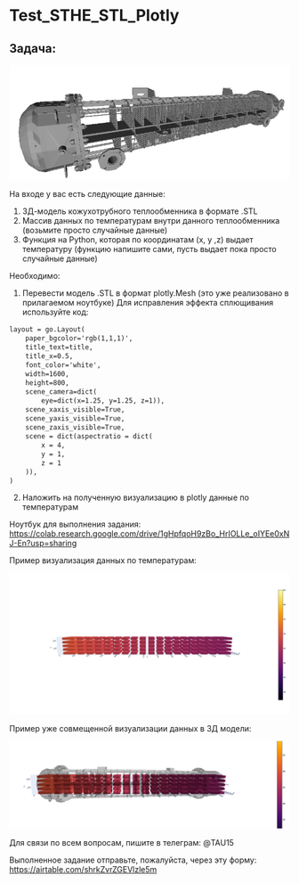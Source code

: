 # Test_STHE_STL_Plotly
Задача:
-------

![alt text](https://github.com/lotus-uems/Test_STHE_STL_Plotly/blob/main/sthe_stl_model_22606154.png)

На входе у вас есть следующие данные:
1. 3Д-модель кожухотрубного теплообменника в формате .STL
2. Массив данных по температурам внутри данного теплообменника (возьмите просто случайные данные)
3. Функция на Python, которая по координатам (x, y ,z) выдает температуру (функцию напишите сами, пусть выдает пока просто случайные данные)

Необходимо:
1. Перевести модель .STL в формат plotly.Mesh (это уже реализовано в прилагаемом ноутбуке)
Для исправления эффекта сплющивания используйте код:
```
layout = go.Layout(
    paper_bgcolor='rgb(1,1,1)',
    title_text=title,
    title_x=0.5,
    font_color='white',
    width=1600,
    height=800,
    scene_camera=dict(
        eye=dict(x=1.25, y=1.25, z=1)),
    scene_xaxis_visible=True,
    scene_yaxis_visible=True,
    scene_zaxis_visible=True,
    scene = dict(aspectratio = dict(
        x = 4,
        y = 1,
        z = 1
    )),
)
```
2. Наложить на полученную визуализацию в plotly данные по температурам

Ноутбук для выполнения задания: https://colab.research.google.com/drive/1gHpfqoH9zBo_HrIOLLe_oIYEe0xNJ-En?usp=sharing

Пример визуализация данных по температурам:

![alt text](https://github.com/lotus-uems/Test_STHE_STL_Plotly/blob/main/22606154_ShellTemps.png) 

Пример уже совмещенной визуализации данных в 3Д модели:

![alt text](https://github.com/lotus-uems/Test_STHE_STL_Plotly/blob/main/22606154_ShellTemps_in_STL.png) 

Для связи по всем вопросам, пишите в телеграм: @TAU15

Выполненное задание отправьте, пожалуйста, через эту форму: https://airtable.com/shrkZvrZGEVlzle5m
